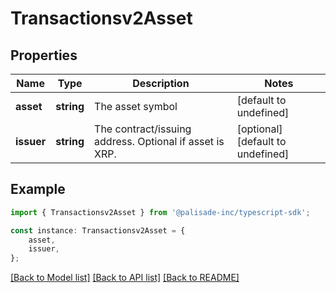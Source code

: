 # Transactionsv2Asset


## Properties

Name | Type | Description | Notes
------------ | ------------- | ------------- | -------------
**asset** | **string** | The asset symbol | [default to undefined]
**issuer** | **string** | The contract/issuing address. Optional if asset is XRP. | [optional] [default to undefined]

## Example

```typescript
import { Transactionsv2Asset } from '@palisade-inc/typescript-sdk';

const instance: Transactionsv2Asset = {
    asset,
    issuer,
};
```

[[Back to Model list]](../README.md#documentation-for-models) [[Back to API list]](../README.md#documentation-for-api-endpoints) [[Back to README]](../README.md)

